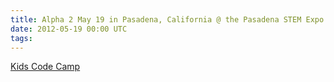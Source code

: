 ```yaml
---
title: Alpha 2 May 19 in Pasadena, California @ the Pasadena STEM Expo
date: 2012-05-19 00:00 UTC
tags:
---
```


[Kids Code Camp](http://kidscodecamp.com/events/alpha-2-may-19-in-pasadena-california-the-pasadena-stem-expo)